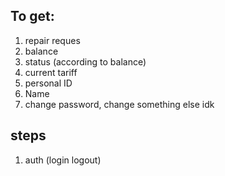 ## To get:
1. repair reques
2. balance
3. status (according to balance)
4. current tariff
5. personal ID
6. Name
7. change password, change something else idk

## steps
1. auth (login logout)